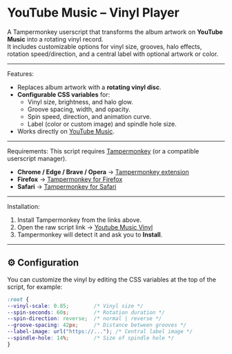 # YouTube Music – Vinyl Player

A Tampermonkey userscript that transforms the album artwork on **YouTube Music** into a rotating vinyl record.  
It includes customizable options for vinyl size, grooves, halo effects, rotation speed/direction, and a central label with optional artwork or color.

---

Features:
- Replaces album artwork with a **rotating vinyl disc**.  
- **Configurable CSS variables** for:
  - Vinyl size, brightness, and halo glow.  
  - Groove spacing, width, and opacity.  
  - Spin speed, direction, and animation curve.  
  - Label (color or custom image) and spindle hole size.  
- Works directly on [YouTube Music](https://music.youtube.com).  

---

Requirements:
This script requires [Tampermonkey](https://www.tampermonkey.net/) (or a compatible userscript manager).  

- **Chrome / Edge / Brave / Opera** → [Tampermonkey extension](https://www.tampermonkey.net/?ext=dhdg&browser=chrome)  
- **Firefox** → [Tampermonkey for Firefox](https://www.tampermonkey.net/?ext=dhdg&browser=firefox)  
- **Safari** → [Tampermonkey for Safari](https://www.tampermonkey.net/?ext=dhdg&browser=safari)  

---

Installation:
1. Install Tampermonkey from the links above.  
2. Open the raw script link → [Youtube Music Vinyl](https://raw.githubusercontent.com/alapinto/youtube-music-vinyl/main/src/youtube-music-vinyl.user.js)
3. Tampermonkey will detect it and ask you to **Install**.  

---

## ⚙️ Configuration
You can customize the vinyl by editing the CSS variables at the top of the script, for example:

```css
:root {
--vinyl-scale: 0.85;        /* Vinyl size */
--spin-seconds: 60s;        /* Rotation duration */
--spin-direction: reverse;  /* normal | reverse */
--groove-spacing: 42px;     /* Distance between grooves */
--label-image: url("https://..."); /* Central label image */
--spindle-hole: 14%;        /* Size of spindle hole */
}
